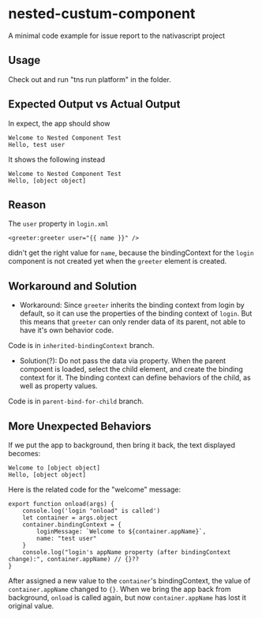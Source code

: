 # nested-custum-component
A minimal code example for issue report to the nativascript project

## Usage

Check out and run "tns run platform" in the folder.

## Expected Output vs Actual Output

In expect, the app should show 
    
    Welcome to Nested Component Test
    Hello, test user

It shows the following instead

    Welcome to Nested Component Test
    Hello, [object object]

## Reason
The `user` property in `login.xml`

    <greeter:greeter user="{{ name }}" />
    
didn't get the right value for `name`, because the bindingContext for the `login` component is not created yet when the `greeter` element is created.

## Workaround and Solution
- Workaround: Since `greeter` inherits the binding context from login by default, so it can use the properties of the binding context of `login`. But this means that `greeter` can only render data of its parent, not able to have it's own behavior code. 

Code is in `inherited-bindingContext` branch.

- Solution(?): Do not pass the data via property. When the parent compoent is loaded, select the child element, and create the binding context for it. The binding context can define behaviors of the child, as well as property values.

Code is in `parent-bind-for-child` branch.

## More Unexpected Behaviors
If we put the app to background, then bring it back, the text displayed becomes:

    Welcome to [object object]
    Hello, [object object]

Here is the related code for the "welcome" message:

    export function onload(args) {
        console.log('login "onload" is called')
        let container = args.object
        container.bindingContext = {
            loginMessage: `Welcome to ${container.appName}`,
            name: "test user"
        }
        console.log("login's appName property (after bindingContext change):", container.appName) // {}??
    }
    
After assigned a new value to the `container`'s bindingContext, the value of `container.appName` changed to `{}`. When we bring the app back from background, `onload` is called again, but now `container.appName` has lost it original value.

